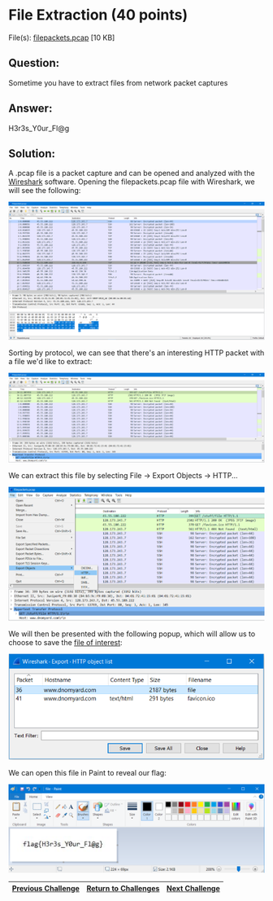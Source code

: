 # File Extraction (40 points)

File(s): [filepackets.pcap](filepackets.pcap) [10 KB]

## Question:

Sometime you have to extract files from network packet captures

## Answer:

H3r3s_Y0ur_Fl@g

## Solution:

A .pcap file is a packet capture and can be opened and analyzed with the [Wireshark](https://www.wireshark.org/download.html) software. Opening the filepackets.pcap file with Wireshark, we will see the following:

![pcap.png](pcap.png)

Sorting by protocol, we can see that there's an interesting HTTP packet with a file we'd like to extract:

![sorted.png](sorted.png)

We can extract this file by selecting File -> Export Objects -> HTTP...

![menu.png](menu.png)

We will then be presented with the following popup, which will allow us to choose to save the [file of interest](file):

[![popup.png](popup.png)](file)

We can open this file in Paint to reveal our flag:

![flag.png](flag.png)


| [Previous Challenge](/Challenges/Analyze/8/README.md#top) | [Return to Challenges](/Challenges/../../../#modules) | [Next Challenge](/Challenges/Analyze/10/README.md#top) |
| :------- | :-----: | ------: |
